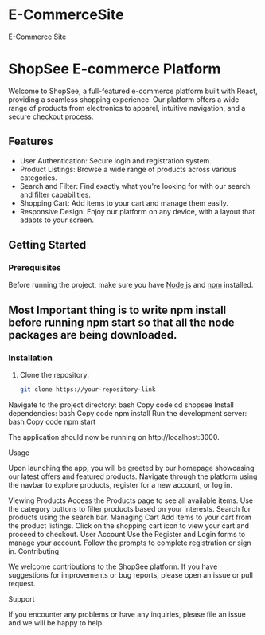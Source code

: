 # E-CommerceSite
E-Commerce Site
# ShopSee E-commerce Platform

Welcome to ShopSee, a full-featured e-commerce platform built with React, providing a seamless shopping experience. Our platform offers a wide range of products from electronics to apparel, intuitive navigation, and a secure checkout process.

## Features

- User Authentication: Secure login and registration system.
- Product Listings: Browse a wide range of products across various categories.
- Search and Filter: Find exactly what you're looking for with our search and filter capabilities.
- Shopping Cart: Add items to your cart and manage them easily.
- Responsive Design: Enjoy our platform on any device, with a layout that adapts to your screen.

## Getting Started

### Prerequisites

Before running the project, make sure you have [Node.js](https://nodejs.org/) and [npm](https://www.npmjs.com/) installed.
## Most Important thing is to write npm install before running npm start so that all the node packages are being downloaded.

### Installation

1. Clone the repository:
   ```bash
   git clone https://your-repository-link
Navigate to the project directory:
bash
Copy code
cd shopsee
Install dependencies:
bash
Copy code
npm install
Run the development server:
bash
Copy code
npm start

The application should now be running on http://localhost:3000.

Usage

Upon launching the app, you will be greeted by our homepage showcasing our latest offers and featured products. Navigate through the platform using the navbar to explore products, register for a new account, or log in.

Viewing Products
Access the Products page to see all available items.
Use the category buttons to filter products based on your interests.
Search for products using the search bar.
Managing Cart
Add items to your cart from the product listings.
Click on the shopping cart icon to view your cart and proceed to checkout.
User Account
Use the Register and Login forms to manage your account.
Follow the prompts to complete registration or sign in.
Contributing

We welcome contributions to the ShopSee platform. If you have suggestions for improvements or bug reports, please open an issue or pull request.

Support

If you encounter any problems or have any inquiries, please file an issue and we will be happy to help.


